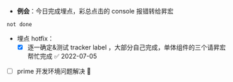 - **例会**：今日完成埋点，彩总点击的 console 报错转给昇宏
```tasks
not done

```
- 埋点 hotfix：
	- [x] 逐一确定&测试 tracker label ，大部分自己完成，单体组件的三个请昇宏帮忙完成 ✅ 2022-07-05
- [ ] prime 开发环境问题解决 🔼